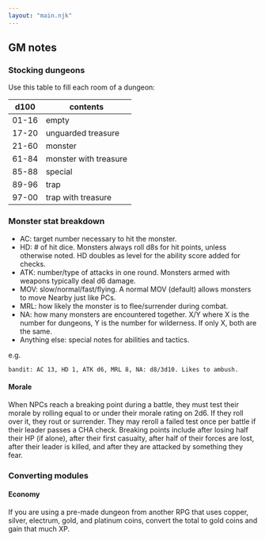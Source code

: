 ```yaml
---
layout: "main.njk"
---
```


## GM notes

### Stocking dungeons

Use this table to fill each room of a dungeon:

| d100  | contents              |
|-------|-----------------------|
| 01-16 | empty                 |
| 17-20 | unguarded treasure    |
| 21-60 | monster               |
| 61-84 | monster with treasure |
| 85-88 | special               |
| 89-96 | trap                  |
| 97-00 | trap with treasure    |

### Monster stat breakdown

- AC: target number necessary to hit the monster.
- HD: # of hit dice. Monsters always roll d8s for hit points, unless
  otherwise noted. HD doubles as level for the ability score added for
  checks.
- ATK: number/type of attacks in one round. Monsters armed with
  weapons typically deal d6 damage.
- MOV: slow/normal/fast/flying. A normal MOV (default) allows monsters
  to move Nearby just like PCs.
- MRL: how likely the monster is to flee/surrender during combat.
- NA: how many monsters are encountered together. X/Y where X is the
  number for dungeons, Y is the number for wilderness. If only X, both
  are the same.
- Anything else: special notes for abilities and tactics.

e.g.

```
bandit: AC 13, HD 1, ATK d6, MRL 8, NA: d8/3d10. Likes to ambush.
```

#### Morale

When NPCs reach a breaking point during a battle, they must test their
morale by rolling equal to or under their morale rating on 2d6. If
they roll over it, they rout or surrender. They may reroll a failed
test once per battle if their leader passes a CHA check. Breaking
points include after losing half their HP (if alone), after their
first casualty, after half of their forces are lost, after their
leader is killed, and after they are attacked by something they fear.

### Converting modules

#### Economy

If you are using a pre-made dungeon from another RPG that uses copper,
silver, electrum, gold, and platinum coins, convert the total to gold
coins and gain that much XP.

